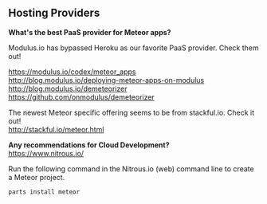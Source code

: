 ## Hosting Providers
 **What's the best PaaS provider for Meteor apps?**    

Modulus.io has bypassed Heroku as our favorite PaaS provider.  Check them out!  

https://modulus.io/codex/meteor_apps  
http://blog.modulus.io/deploying-meteor-apps-on-modulus  
http://blog.modulus.io/demeteorizer  
https://github.com/onmodulus/demeteorizer  


The newest Meteor specific offering seems to be from stackful.io.  Check it out!  
http://stackful.io/meteor.html

**Any recommendations for Cloud Development?**    
https://www.nitrous.io/  

Run the following command in the Nitrous.io (web) command line to create a Meteor project.  
````
parts install meteor
````
